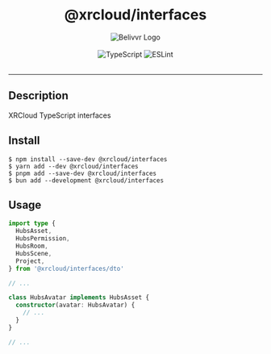 <h1 align="center">@xrcloud/interfaces</h1>

<div align="center">
  <img src="https://avatars.githubusercontent.com/u/40684200?s=200&v=4" alt="Belivvr Logo" />
</div>

<br>

<div align="center">
  <img src="https://img.shields.io/badge/TypeScript-007ACC?style=for-the-badge&logo=typescript&logoColor=white" alt="TypeScript" />
  <img src="https://img.shields.io/badge/eslint-3A33D1?style=for-the-badge&logo=eslint&logoColor=white" alt="ESLint" />
</div>

<br>

---

## Description

XRCloud TypeScript interfaces  

## Install

```console
$ npm install --save-dev @xrcloud/interfaces
$ yarn add --dev @xrcloud/interfaces
$ pnpm add --save-dev @xrcloud/interfaces
$ bun add --development @xrcloud/interfaces
```

## Usage

```ts
import type {
  HubsAsset,
  HubsPermission,
  HubsRoom,
  HubsScene,
  Project,
} from '@xrcloud/interfaces/dto'

// ...

class HubsAvatar implements HubsAsset {
  constructor(avatar: HubsAvatar) {
    // ...
  }
}

// ...
```
